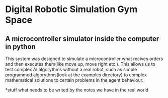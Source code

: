 # Digital Robotic Simulation Gym Space
## A microcontroller simulator inside the computer in python

This system was designed to simulate a microcontroller what recives orders and then executes them(like move up, move right etc.).
This allows us to test complex AI algorythms without a real robot, such as simple programmed algorythms(look at the examples
directory) to complex mathematical solutions to certain problems in the agent behaviour.

*stuff what needs to be writed by the notes we have in the real world
